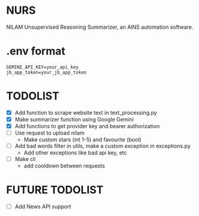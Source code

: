 # NURS
NILAM Unsupervised Reasoning Summarizer, an AINS automation software.

# .env format
```
GEMINI_API_KEY=your_api_key
jb_app_token=your_jb_app_token
```

# TODOLIST
- [x] Add function to scrape website text in text_processing.py
- [x] Make summarizer function using Google Gemini
- [x] Add functions to get provider key and bearer authorization
- [ ] Use request to upload nilam
  - Make custom stars (int 1-5) and favourite (bool)
- [ ] Add bad words filter in utils, make a custom exception in exceptions.py
  - Add other exceptions like bad api key, etc
- [ ] Make cli
  - add cooldown between requests

# FUTURE TODOLIST
- [ ] Add News API support